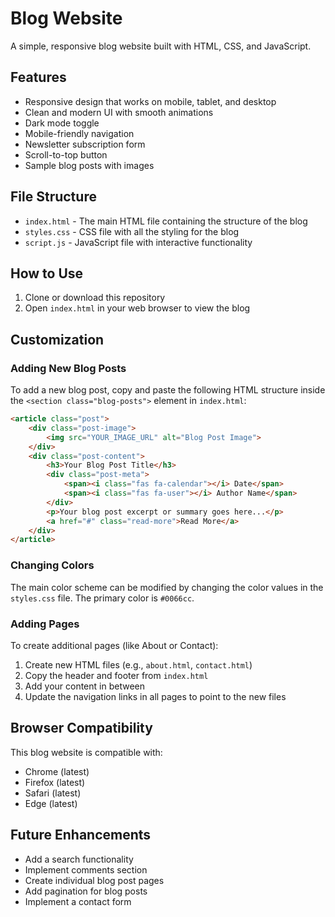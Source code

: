 # Blog Website

A simple, responsive blog website built with HTML, CSS, and JavaScript.

## Features

- Responsive design that works on mobile, tablet, and desktop
- Clean and modern UI with smooth animations
- Dark mode toggle
- Mobile-friendly navigation
- Newsletter subscription form
- Scroll-to-top button
- Sample blog posts with images

## File Structure

- `index.html` - The main HTML file containing the structure of the blog
- `styles.css` - CSS file with all the styling for the blog
- `script.js` - JavaScript file with interactive functionality

## How to Use

1. Clone or download this repository
2. Open `index.html` in your web browser to view the blog

## Customization

### Adding New Blog Posts

To add a new blog post, copy and paste the following HTML structure inside the `<section class="blog-posts">` element in `index.html`:

```html
<article class="post">
    <div class="post-image">
        <img src="YOUR_IMAGE_URL" alt="Blog Post Image">
    </div>
    <div class="post-content">
        <h3>Your Blog Post Title</h3>
        <div class="post-meta">
            <span><i class="fas fa-calendar"></i> Date</span>
            <span><i class="fas fa-user"></i> Author Name</span>
        </div>
        <p>Your blog post excerpt or summary goes here...</p>
        <a href="#" class="read-more">Read More</a>
    </div>
</article>
```

### Changing Colors

The main color scheme can be modified by changing the color values in the `styles.css` file. The primary color is `#0066cc`.

### Adding Pages

To create additional pages (like About or Contact):

1. Create new HTML files (e.g., `about.html`, `contact.html`)
2. Copy the header and footer from `index.html`
3. Add your content in between
4. Update the navigation links in all pages to point to the new files

## Browser Compatibility

This blog website is compatible with:
- Chrome (latest)
- Firefox (latest)
- Safari (latest)
- Edge (latest)

## Future Enhancements

- Add a search functionality
- Implement comments section
- Create individual blog post pages
- Add pagination for blog posts
- Implement a contact form

